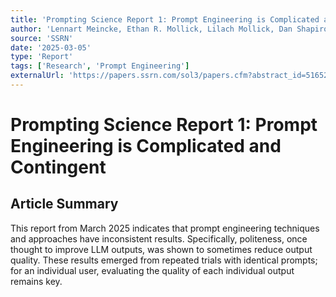 ```yaml
---
title: 'Prompting Science Report 1: Prompt Engineering is Complicated and Contingent'
author: 'Lennart Meincke, Ethan R. Mollick, Lilach Mollick, Dan Shapiro'
source: 'SSRN'
date: '2025-03-05'
type: 'Report'
tags: ['Research', 'Prompt Engineering']
externalUrl: 'https://papers.ssrn.com/sol3/papers.cfm?abstract_id=5165270'
---
```


# Prompting Science Report 1: Prompt Engineering is Complicated and Contingent

## Article Summary

This report from March 2025 indicates that prompt engineering techniques and approaches have inconsistent results. Specifically, politeness, once thought to improve LLM outputs, was shown to sometimes reduce output quality. These results emerged from repeated trials with identical prompts; for an individual user, evaluating the quality of each individual output remains key.
